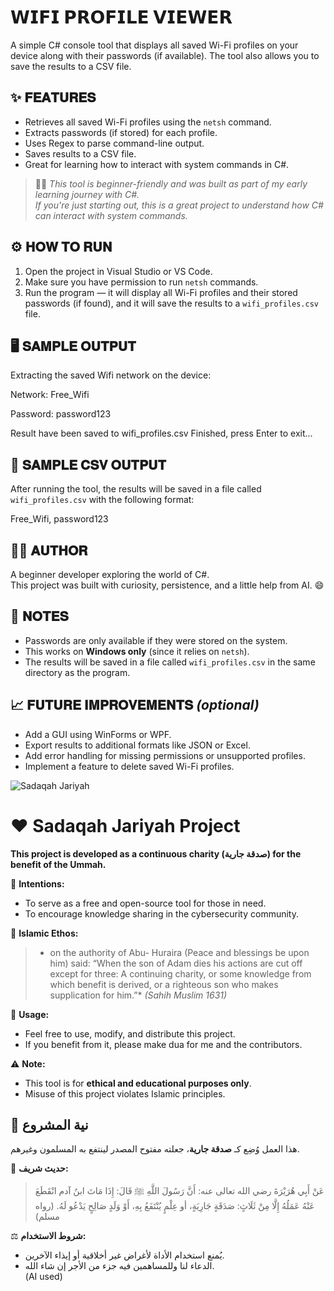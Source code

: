# 𝗪𝗜𝗙𝗜 𝗣𝗥𝗢𝗙𝗜𝗟𝗘 𝗩𝗜𝗘𝗪𝗘𝗥

A simple C# console tool that displays all saved Wi-Fi profiles on your device along with their passwords (if available). The tool also allows you to save the results to a CSV file.


## ✨ 𝐅𝐄𝐀𝐓𝐔𝐑𝐄𝐒

- Retrieves all saved Wi-Fi profiles using the `netsh` command.
- Extracts passwords (if stored) for each profile.
- Uses Regex to parse command-line output.
- Saves results to a CSV file.
- Great for learning how to interact with system commands in C#.


> 🧑‍🎓 *This tool is beginner-friendly and was built as part of my early learning journey with C#.*  
> *If you're just starting out, this is a great project to understand how C# can interact with system commands.*


## ⚙️ 𝐇𝐎𝐖 𝐓𝐎 𝐑𝐔𝐍

1. Open the project in Visual Studio or VS Code.
2. Make sure you have permission to run `netsh` commands.
3. Run the program — it will display all Wi-Fi profiles and their stored passwords (if found), and it will save the results to a `wifi_profiles.csv` file.


## 🖥️ 𝐒𝐀𝐌𝐏𝐋𝐄 𝐎𝐔𝐓𝐏𝐔𝐓

Extracting the saved Wifi network on the device: 


Network:   Free_Wifi

Password:  password123

Result have been saved to wifi_profiles.csv
Finished, press Enter to exit...


## 📝 𝐒𝐀𝐌𝐏𝐋𝐄 𝐂𝐒𝐕 𝐎𝐔𝐓𝐏𝐔𝐓

After running the tool, the results will be saved in a file called `wifi_profiles.csv` with the following format:

Free_Wifi, password123


## 👨‍💻 𝐀𝐔𝐓𝐇𝐎𝐑

A beginner developer exploring the world of C#.  
This project was built with curiosity, persistence, and a little help from AI. 😄


## 📌 𝐍𝐎𝐓𝐄𝐒

- Passwords are only available if they were stored on the system.
- This works on **Windows only** (since it relies on `netsh`).
- The results will be saved in a file called `wifi_profiles.csv` in the same directory as the program.


## 📈 𝐅𝐔𝐓𝐔𝐑𝐄 𝐈𝐌𝐏𝐑𝐎𝐕𝐄𝐌𝐄𝐍𝐓𝐒 *(optional)*

- Add a GUI using WinForms or WPF.
- Export results to additional formats like JSON or Excel.
- Add error handling for missing permissions or unsupported profiles.
- Implement a feature to delete saved Wi-Fi profiles.


![Sadaqah Jariyah](https://img.shields.io/badge/Intentions-Sadaqah_Jariyah-green)  
# ❤️ Sadaqah Jariyah Project  
**This project is developed as a continuous charity (صدقة جارية) for the benefit of the Ummah.**  

📌 **Intentions:**  
- To serve as a free and open-source tool for those in need.  
- To encourage knowledge sharing in the cybersecurity community.  

🕌 **Islamic Ethos:**  
> * on the authority of Abu- Huraira (Peace and blessings be upon him) said: “When the son of Adam dies his actions are cut off except for three: A continuing charity, or some knowledge from which benefit is derived, or a righteous son who makes supplication for him.”*
> *(Sahih Muslim 1631)*  

🔗 **Usage:**  
- Feel free to use, modify, and distribute this project.  
- If you benefit from it, please make dua for me and the contributors.  

⚠️ **Note:**  
- This tool is for **ethical and educational purposes only**.  
- Misuse of this project violates Islamic principles.  

## 🌿 نية المشروع  
هذا العمل وُضِع كـ **صدقة جارية**، جعلته مفتوح المصدر لينتفع به المسلمون وغيرهم.  

📜 **حديث شريف:**  
> عَنْ أَبِي هُرَيْرَةَ رضي الله تعالى عنه: أَنَّ رَسُولَ اللَّهِ ﷺ قَالَ: إِذَا مَاتَ ابنُ آدم انْقَطَعَ عَنْهُ عَمَلُهُ إِلَّا مِنْ ثَلَاثٍ: صَدَقَةٍ جَارِيَةٍ، أو عِلْمٍ يُنْتَفَعُ بِهِ، أَوْ وَلَدٍ صَالِحٍ يَدْعُو لَهُ. 
> (رواه مسلم)  

⚖️ **شروط الاستخدام:**  
- يُمنع استخدام الأداة لأغراض غير أخلاقية أو إيذاء الآخرين.  
- الدعاء لنا وللمساهمين فيه جزء من الأجر إن شاء الله.  
(AI used)
